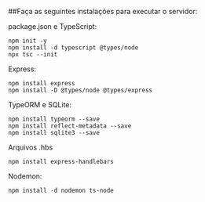 ##Faça as seguintes instalações para executar o servidor:

package.json e TypeScript:
```
npm init -y
npm install -d typescript @types/node
npx tsc --init
```

Express:
```
npm install express
npm install -D @types/node @types/express
```

TypeORM e SQLite:
```
npm install typeorm --save
npm install reflect-metadata --save
npm install sqlite3 --save
```

Arquivos .hbs
```
npm install express-handlebars
```

Nodemon:
```
npm install -d nodemon ts-node
```

